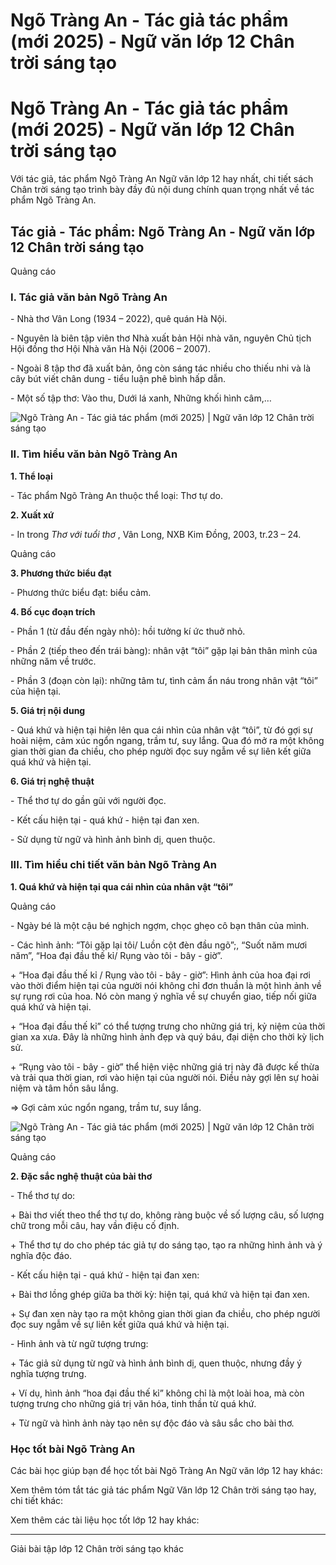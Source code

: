 # Ngõ Tràng An - Tác giả tác phẩm (mới 2025) - Ngữ văn lớp 12 Chân trời sáng tạo

# Ngõ Tràng An - Tác giả tác phẩm (mới 2025) - Ngữ văn lớp 12 Chân trời sáng tạo

Với tác giả, tác phẩm Ngõ Tràng An Ngữ văn lớp 12 hay nhất, chi tiết sách Chân trời sáng tạo trình bày đầy đủ nội dung chính quan trọng nhất về tác phẩm Ngõ Tràng An.

## Tác giả - Tác phẩm: Ngõ Tràng An - Ngữ văn lớp 12 Chân trời sáng tạo

Quảng cáo

### **I. Tác giả văn bản Ngõ Tràng An**

\- Nhà thơ Vân Long (1934 – 2022), quê quán Hà Nội.

\- Nguyên là biên tập viên thơ Nhà xuất bản Hội nhà văn, nguyên Chủ tịch Hội đồng thơ Hội Nhà văn Hà Nội (2006 – 2007). 

\- Ngoài 8 tập thơ đã xuất bản, ông còn sáng tác nhiều cho thiếu nhi và là cây bút viết chân dung - tiểu luận phê bình hấp dẫn.

\- Một số tập thơ: Vào thu, Dưới lá xanh, Những khối hình câm,… 

![Ngõ Tràng An - Tác giả tác phẩm \(mới 2025\) | Ngữ văn lớp 12 Chân trời sáng tạo](https://vietjack.com/soan-van-lop-12-ct/images/tac-gia-tac-pham-ngo-trang-an-236172.PNG)

### **II. Tìm hiểu văn bản Ngõ Tràng An**

**1\. Thể loại**

\- Tác phẩm Ngõ Tràng An thuộc thể loại: Thơ tự do.

**2\. Xuất xứ**

\- In trong _Thơ với tuổi thơ_ , Vân Long, NXB Kim Đồng, 2003, tr.23 – 24.

Quảng cáo

**3\. Phương thức biểu đạt**

\- Phương thức biểu đạt: biểu cảm.

**4\. Bố cục đoạn trích**

\- Phần 1 (từ đầu đến ngày nhỏ): hồi tưởng kí ức thuở nhỏ.

\- Phần 2 (tiếp theo đến trái bàng): nhân vật “tôi” gặp lại bản thân mình của những năm về trước.

\- Phần 3 (đoạn còn lại): những tâm tư, tình cảm ẩn náu trong nhân vật “tôi” của hiện tại.

**5\. Giá trị nội dung**

\- Quá khứ và hiện tại hiện lên qua cái nhìn của nhân vật “tôi”, từ đó gợi sự hoài niệm, cảm xúc ngổn ngang, trầm tư, suy lắng. Qua đó mở ra một không gian thời gian đa chiều, cho phép người đọc suy ngẫm về sự liên kết giữa quá khứ và hiện tại.

**6\. Giá trị nghệ thuật**

\- Thể thơ tự do gần gũi với người đọc.

\- Kết cấu hiện tại - quá khứ - hiện tại đan xen.

\- Sử dụng từ ngữ và hình ảnh bình dị, quen thuộc.

### **III. Tìm hiểu chi tiết văn bản Ngõ Tràng An**

**1\. Quá khứ và hiện tại qua cái nhìn của nhân vật “tôi”**

Quảng cáo

\- Ngày bé là một cậu bé nghịch ngợm, chọc ghẹo cô bạn thân của mình.

\- Các hình ảnh: “Tôi gặp lại tôi/ Luồn cột đèn đầu ngõ”;, “Suốt năm mươi năm”, “Hoa đại đầu thế kỉ/ Rụng vào tôi - bây - giờ”.

\+ “Hoa đại đầu thế kỉ / Rụng vào tôi - bây - giờ”: Hình ảnh của hoa đại rơi vào thời điểm hiện tại của người nói không chỉ đơn thuần là một hình ảnh về sự rụng rơi của hoa. Nó còn mang ý nghĩa về sự chuyển giao, tiếp nối giữa quá khứ và hiện tại.

\+ “Hoa đại đầu thế kỉ” có thể tượng trưng cho những giá trị, kỷ niệm của thời gian xa xưa. Đây là những hình ảnh đẹp và quý báu, đại diện cho thời kỳ lịch sử.

\+ “Rụng vào tôi - bây - giờ” thể hiện việc những giá trị này đã được kế thừa và trải qua thời gian, rơi vào hiện tại của người nói. Điều này gợi lên sự hoài niệm và tâm hồn sâu lắng.

=> Gợi cảm xúc ngổn ngang, trầm tư, suy lắng.

![Ngõ Tràng An - Tác giả tác phẩm \(mới 2025\) | Ngữ văn lớp 12 Chân trời sáng tạo](https://vietjack.com/soan-van-lop-12-ct/images/tac-gia-tac-pham-ngo-trang-an-236173.PNG)

Quảng cáo

**2\. Đặc sắc nghệ thuật của bài thơ**

\- Thể thơ tự do:

\+ Bài thơ viết theo thể thơ tự do, không ràng buộc về số lượng câu, số lượng chữ trong mỗi câu, hay vần điệu cố định.

\+ Thể thơ tự do cho phép tác giả tự do sáng tạo, tạo ra những hình ảnh và ý nghĩa độc đáo.

\- Kết cấu hiện tại - quá khứ - hiện tại đan xen:

\+ Bài thơ lồng ghép giữa ba thời kỳ: hiện tại, quá khứ và hiện tại đan xen.

\+ Sự đan xen này tạo ra một không gian thời gian đa chiều, cho phép người đọc suy ngẫm về sự liên kết giữa quá khứ và hiện tại.

\- Hình ảnh và từ ngữ tượng trưng:

\+ Tác giả sử dụng từ ngữ và hình ảnh bình dị, quen thuộc, nhưng đầy ý nghĩa tượng trưng.

\+ Ví dụ, hình ảnh “hoa đại đầu thế kỉ” không chỉ là một loài hoa, mà còn tượng trưng cho những giá trị văn hóa, tinh thần từ quá khứ.

\+ Từ ngữ và hình ảnh này tạo nên sự độc đáo và sâu sắc cho bài thơ.

### **Học tốt bài Ngõ Tràng An**

Các bài học giúp bạn để học tốt bài Ngõ Tràng An Ngữ văn lớp 12 hay khác:

Xem thêm tóm tắt tác giả tác phẩm Ngữ Văn lớp 12 Chân trời sáng tạo hay, chi tiết khác:

Xem thêm các tài liệu học tốt lớp 12 hay khác:

* * *

Giải bài tập lớp 12 Chân trời sáng tạo khác
